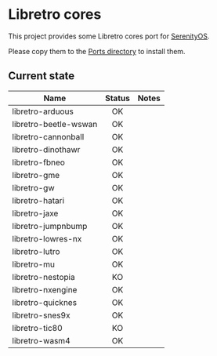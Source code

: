 # Libretro cores
This project provides some Libretro cores port for [SerenityOS](https://www.serenityos.org).

Please copy them to the [Ports directory](https://github.com/SerenityOS/serenity/tree/master/Ports) to install them.


## Current state

| Name | Status | Notes |
| --- | :---: | --- |
| libretro-arduous | OK |  |
| libretro-beetle-wswan | OK |  |
| libretro-cannonball | OK |  |
| libretro-dinothawr | OK |  |
| libretro-fbneo | OK |  |
| libretro-gme | OK |  |
| libretro-gw | OK |  |
| libretro-hatari | OK |  |
| libretro-jaxe | OK |  |
| libretro-jumpnbump | OK |  |
| libretro-lowres-nx | OK |  |
| libretro-lutro | OK |  |
| libretro-mu | OK |  |
| libretro-nestopia | KO |  |
| libretro-nxengine | OK |  |
| libretro-quicknes | OK |  |
| libretro-snes9x | OK |  |
| libretro-tic80 | KO |  |
| libretro-wasm4 | OK |  |
